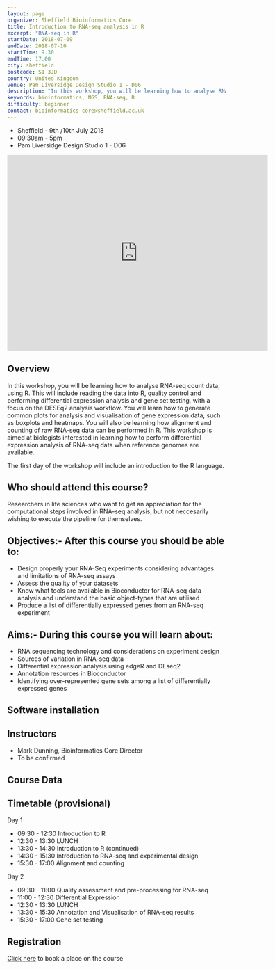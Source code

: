 ```yaml
---
layout: page
organizer: Sheffield Bioinformatics Core
title: Introduction to RNA-seq analysis in R
excerpt: "RNA-seq in R"
startDate: 2018-07-09
endDate: 2018-07-10
startTime: 9.30
endTime: 17.00
city: sheffield
postcode: S1 3JD
country: United Kingdom
venue: Pam Liversidge Design Studio 1 - D06
description: "In this workshop, you will be learning how to analyse RNA-seq count data, using R. This will include reading the data into R, quality control and performing differential expression analysis and gene set testing, with a focus on the edgeR analysis workflow. You will learn how to generate common plots for analysis and visualisation of gene expression data, such as boxplots and heatmaps. You will also be learning how alignment and counting of raw RNA-seq data can be performed in R. This workshop is aimed at biologists interested in learning how to perform differential expression analysis of RNA-seq data when reference genomes are available.."
keywords: bioinformatics, NGS, RNA-seq, R
difficulty: beginner
contact: bioinformatics-core@sheffield.ac.uk
---
```


- Sheffield - 9th /10th July 2018
- 09:30am - 5pm
- Pam Liversidge Design Studio 1 - D06

<iframe src="https://www.google.com/maps/embed?pb=!1m14!1m8!1m3!1d9519.181464571486!2d-1.4777067!3d53.3827108!3m2!1i1024!2i768!4f13.1!3m3!1m2!1s0x0%3A0x60e5580cdf19b137!2sPam+Liversidge+Building!5e0!3m2!1sen!2suk!4v1510862811609" width="600" height="450" frameborder="0" style="border:0" allowfullscreen></iframe>

## Overview

In this workshop, you will be learning how to analyse RNA-seq count data, using R. This will include reading the data into R, quality control and performing differential expression analysis and gene set testing, with a focus on the DESEq2 analysis workflow. You will learn how to generate common plots for analysis and visualisation of gene expression data, such as boxplots and heatmaps. You will also be learning how alignment and counting of raw RNA-seq data can be performed in R. This workshop is aimed at biologists interested in learning how to perform differential expression analysis of RNA-seq data when reference genomes are available.

The first day of the workshop will include an introduction to the R language.

## Who should attend this course?

Researchers in life sciences who want to get an appreciation for the computational steps involved in RNA-seq analysis, but not neccesarily wishing to execute the pipeline for themselves. 

## Objectives:- After this course you should be able to:

- Design properly your RNA-Seq experiments considering advantages and limitations of RNA-seq assays
- Assess the quality of your datasets
- Know what tools are available in Bioconductor for RNA-seq data analysis and understand the basic object-types that are utilised
- Produce a list of differentially expressed genes from an RNA-seq experiment 

## Aims:- During this course you will learn about:

- RNA sequencing technology and considerations on experiment design
- Sources of variation in RNA-seq data
- Differential expression analysis using edgeR and DEseq2
- Annotation resources in Bioconductor
- Identifying over-represented gene sets among a list of differentially expressed genes 
    


## Software installation


## Instructors

- Mark Dunning, Bioinformatics Core Director
- To be confirmed

## Course Data

## Timetable (provisional)

Day 1
- 09:30 - 12:30 Introduction to R
- 12:30 - 13:30 LUNCH
- 13:30 - 14:30 Introduction to R (continued)
- 14:30 - 15:30 Introduction to RNA-seq and experimental design
- 15:30 - 17:00 Alignment and counting

Day 2

- 09:30 - 11:00 Quality assessment and pre-processing for RNA-seq
- 11:00 - 12:30 Differential Expression
- 12:30 - 13:30 LUNCH
- 13:30 - 15:30 Annotation and Visualisation of RNA-seq results
- 15:30 - 17:00 Gene set testing


## Registration 

[Click here](https://onlineshop.shef.ac.uk/conferences-and-events/faculty-of-medicine-dentistry-and-health/neuroscience/introduction-to-analysing-rnaseq-data-in-r) to book a place on the course

